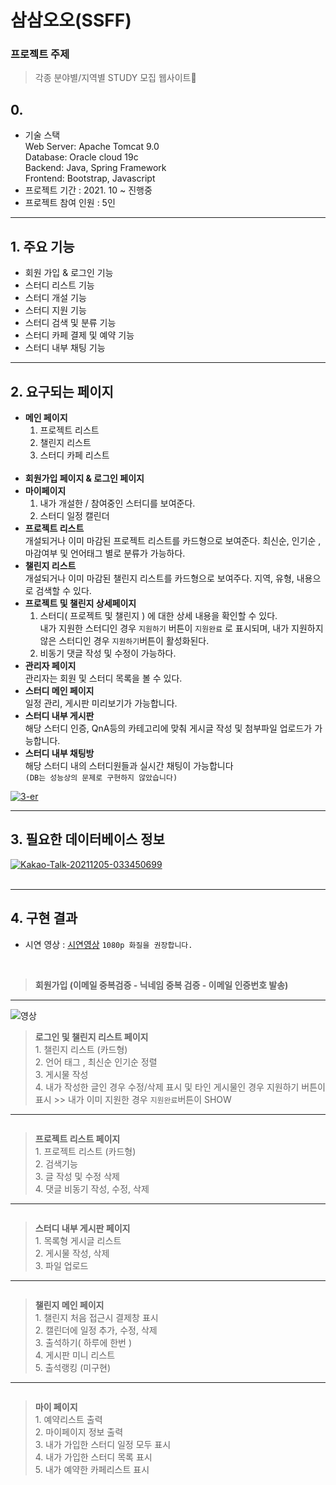 # 삼삼오오(SSFF)

### 프로젝트 주제

> 각종 분야별/지역별 STUDY 모집 웹사이트📝

## 0.

* 기술 스택<br>
  Web Server: Apache Tomcat 9.0<br>
  Database: Oracle cloud 19c <br>
  Backend: Java, Spring Framework<br>
  Frontend: Bootstrap, Javascript<br>
* 프로젝트 기간 : 2021. 10 ~ 진행중
* 프로젝트 참여 인원 : 5인
<hr>

## 1. 주요 기능

>

- 회원 가입 & 로그인 기능
- 스터디 리스트 기능
- 스터디 개설 기능
- 스터디 지원 기능
- 스터디 검색 및 분류 기능
- 스터디 카페 결제 및 예약 기능
- 스터디 내부 채팅 기능
<hr>

## 2. 요구되는 페이지

>

- **메인 페이지**
  <br>
  1. 프로젝트 리스트 
  2. 챌린지 리스트
  3. 스터디 카페 리스트
  <br>
- **회원가입 페이지 & 로그인 페이지**
- **마이페이지**<br>
  1. 내가 개설한 / 참여중인 스터디를 보여준다.
  2. 스터디 일정 캘린더
- **프로젝트 리스트**<br>
  개설되거나 이미 마감된 프로젝트 리스트를 카드형으로 보여준다. 최신순, 인기순 , 마감여부 및 언어태그 별로 분류가 가능하다.
- **챌린지 리스트**<br>
  개설되거나 이미 마감된 챌린지 리스트를 카드형으로 보여주다. 지역, 유형, 내용으로 검색할 수 있다.
- **프로젝트 및 챌린지 상세페이지**<br>
  1. 스터디( 프로젝트 및 챌린지 ) 에 대한 상세 내용을 확인할 수 있다. <br>내가 지원한 스터디인 경우 `지원하기` 버튼이 `지원완료` 로 표시되며, 내가 지원하지 않은 스터디인 경우 `지원하기`버튼이 활성화된다. 
  2. 비동기 댓글 작성 및 수정이 가능하다.<br>  
- **관리자 페이지**<br>
  관리자는 회원 및 스터디 목록을 볼 수 있다.
- **스터디 메인 페이지**<br>
 일정 관리, 게시판 미리보기가 가능합니다. 
- **스터디 내부 게시판**<br>
 해당 스터디 인증, QnA등의 카테고리에 맞춰 게시글 작성 및 첨부파일 업로드가 가능합니다.
- **스터디 내부 채팅방**<br>
 해당 스터디 내의 스터디원들과 실시간 채팅이 가능합니다 
 <br>`(DB는 성능상의 문제로 구현하지 않았습니다)`

<a href="https://ibb.co/M8qp6kY"><img src="https://i.ibb.co/7g7V4tw/3-er.png" alt="3-er" border="0"></a>
<hr>

## 3. 필요한 데이터베이스 정보

>

<a href="https://ibb.co/TvYPqD6"><img src="https://i.ibb.co/bWQNRjT/Kakao-Talk-20211205-033450699.png" alt="Kakao-Talk-20211205-033450699" border="0"></a>
<br>
<br>
<hr>

## 4. 구현 결과 

- 시연 영상 : <a href="https://drive.google.com/file/d/1T5jRf1lQ13_xyCjD2DP1XVRggUePxt4O/view">시연영상</a>
 ```1080p 화질을 권장합니다.```
<br>

<img src='https://user-images.githubusercontent.com/80584060/144974123-9fddc685-5f14-433e-96db-112839d8d0a6.gif' alt='' border='0'/>

>**회원가입 (이메일 중복검증 - 닉네임 중복 검증 - 이메일 인증번호 발송)**

<hr>

<img src='https://user-images.githubusercontent.com/80584060/144974129-df2d788c-9ecc-4ead-91f1-12a61f619412.gif' alt='영상' border='0'/>

>**로그인 및 챌린지 리스트 페이지**
> <br>1. 챌린지 리스트 (카드형) <br>2. 언어 태그 , 최신순 인기순 정렬<br>3. 게시물 작성<br>4. 내가 작성한 글인 경우 수정/삭제 표시 및 타인 게시물인 경우 지원하기 버튼이 표시 >> 내가 이미 지원한 경우 ```지원완료```버튼이 SHOW

<hr>

<img src='https://user-images.githubusercontent.com/80584060/144974149-6446e2e7-ec21-4412-8d47-a97227cf4e63.gif' border='0' alt=""/>

>**프로젝트 리스트 페이지**
> <br>1. 프로젝트 리스트 (카드형) <br>2. 검색기능<br>3. 글 작성 및 수정 삭제<br>4. 댓글 비동기 작성, 수정, 삭제

<hr>

<img src='https://user-images.githubusercontent.com/80584060/144974106-6157db77-50dd-4264-8952-17c8b30f2a52.gif' alt='' border='0'/>

>**스터디 내부 게시판 페이지**
> <br>1. 목록형 게시글 리스트<br>2. 게시물 작성, 삭제<br>3. 파일 업로드

<hr>

<img src='https://user-images.githubusercontent.com/80584060/144974121-4de7cb1c-d92e-4b18-9815-01435f5b866d.gif' alt='' border='0'/><img src='https://user-images.githubusercontent.com/80584060/144974125-c7a76d86-f051-41f0-b47c-bf1b2ed22d25.gif' alt='' border='0'/>

>**챌린지 메인 페이지**
> <br>1. 챌린지 처음 접근시 결제창 표시 <br>2. 캘린더에 일정 추가, 수정, 삭제 <br>3. 출석하기( 하루에 한번 )<br>4. 게시판 미니 리스트<br>5. 출석랭킹 (미구현)

<hr>

<img src='https://user-images.githubusercontent.com/80584060/144974135-3aa11ef3-ebe2-4386-bcf2-d3c0455b4dd7.gif' alt='' border='0'/>

>**마이 페이지**
> <br>1. 예약리스트 출력 <br>2. 마이페이지 정보 출력 <br>3. 내가 가입한 스터디 일정 모두 표시 <br>4. 내가 가입한 스터디 목록 표시 <br>5. 내가 예약한 카페리스트 표시

